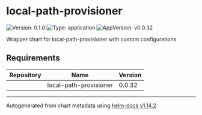# local-path-provisioner

![Version: 0.1.0](https://img.shields.io/badge/Version-0.1.0-informational?style=flat-square) ![Type: application](https://img.shields.io/badge/Type-application-informational?style=flat-square) ![AppVersion: v0.0.32](https://img.shields.io/badge/AppVersion-v0.0.32-informational?style=flat-square)

Wrapper chart for local-path-provisioner with custom configurations

## Requirements

| Repository | Name | Version |
|------------|------|---------|
|  | local-path-provisioner | 0.0.32 |

----------------------------------------------
Autogenerated from chart metadata using [helm-docs v1.14.2](https://github.com/norwoodj/helm-docs/releases/v1.14.2)
